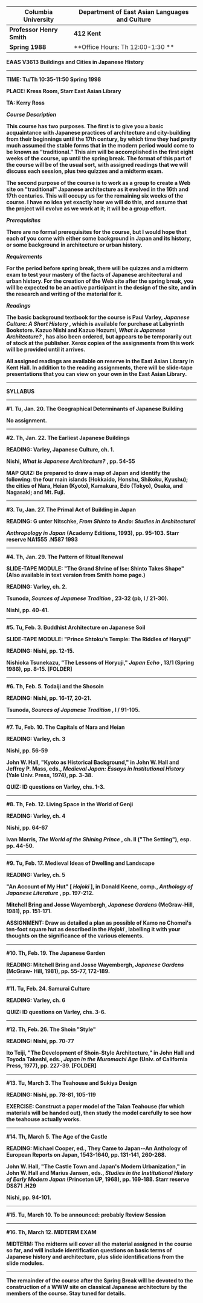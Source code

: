     
  **Columbia University** | **Department of East Asian Languages and Culture**  
---|---  
**Professor Henry Smith** | **412 Kent**  
**Spring 1988** | **Office Hours:   Th  12:00-1:30 **  
  
  **EAAS V3613** **Buildings and Cities in Japanese History**

* * *

**TIME:   Tu/Th 10:35-11:50 Spring 1998**

**PLACE:   Kress Room, Starr East Asian Library**

**TA: Kerry Ross**

**_Course Description_**

**This course has two purposes. The first is to give you a basic acquaintance
with Japanese practices of architecture and city-building from their
beginnings until the 17th century, by which time they had pretty much assumed
the stable forms that in the modern period would come to be known as
"traditional." This aim will be accomplished in the first eight weeks of the
course, up until the spring break. The format of this part of the course will
be of the usual sort, with assigned readings that we will discuss each
session, plus two quizzes and a midterm exam.**

**The second purpose of the course is to work as a group to create a Web site
on "traditional" Japanese architecture as it evolved in the 16th and 17th
centuries. This will occupy us for the remaining six weeks of the course. I
have no idea yet exactly how we will do this, and assume that the project will
evolve as we work at it; it will be a group effort.**

**_Prerequisites_**

**There are no formal prerequisites for the course, but I would hope that each
of you come with either some background in Japan and its history, or some
background in architecture or urban history.**

**_Requirements_**

**For the period before spring break, there will be quizzes and a midterm exam
to test your mastery of the facts of Japanese architectural and urban history.
For the creation of the Web site after the spring break, you will be expected
to be an active participant in the design of the site, and in the research and
writing of the material for it.**

**_Readings_**

**The basic background textbook for the course is Paul Varley, _Japanese
Culture: A Short History_ , which is available for purchase at Labyrinth
Bookstore. Kazuo Nishi and Kazuo Hozumi, _What is Japanese Architecture?_ ,
has also been ordered, but appears to be temporarily out of stock at the
publisher. Xerox copies of the assignments from this work will be provided
until it arrives.**

**All assigned readings are available on reserve in the East Asian Library in
Kent Hall. In addition to the reading assignments, there will be slide-tape
presentations that you can view on your own in the East Asian Library.**

* * *

**SYLLABUS**  

* * *

**#1. Tu, Jan. 20. The Geographical Determinants of Japanese Building**

**No assignment.**

* * *

**#2. Th, Jan. 22. The Earliest Japanese Buildings**

**READING: Varley, Japanese Culture, ch. 1.**

**Nishi, _What Is Japanese Architecture?_ , pp. 54-55**

**MAP QUIZ: Be prepared to draw a map of Japan and identify the following: the
four main islands (Hokkaido,** **Honshu, Shikoku, Kyushu); the cities of Nara,
Heian (Kyoto), Kamakura, Edo (Tokyo), Osaka, and Nagasaki; and Mt. Fuji.**

* * *

**#3. Tu, Jan. 27. The Primal Act of Building in Japan**

**READING: G unter Nitschke, _From Shinto to Ando: Studies in Architectural_**

**_Anthropology in Japan_ (Academy Editions, 1993), pp. 95-103. Starr reserve
NA1555 .N587 1993**

* * *

**#4. Th, Jan. 29. The Pattern of Ritual Renewal**

**SLIDE-TAPE MODULE: "The Grand Shrine of Ise: Shinto Takes Shape"(Also
available in text version from Smith home page.)**

**READING: Varley, ch. 2.**

**Tsunoda, _Sources of Japanese Tradition_ , 23-32 (pb, I / 21-30).**

**Nishi, pp. 40-41.**

* * *

**#5. Tu, Feb. 3. Buddhist Architecture on Japanese Soil**

**SLIDE-TAPE MODULE: "Prince Shtoku's Temple: The Riddles of Horyuji"**

**READING: Nishi, pp. 12-15.**

**Nishioka Tsunekazu, "The Lessons of Horyuji," _Japan Echo_ , 13/1 (Spring
1986), pp. 8-15. [FOLDER]**

* * *

**#6. Th, Feb. 5. Todaiji and the Shosoin**

**READING: Nishi, pp. 16-17, 20-21.**

**Tsunoda, _Sources of Japanese Tradition_ , I / 91-105.**

* * *

**#7. Tu, Feb. 10. The Capitals of Nara and Heian**

**READING: Varley, ch. 3**

**Nishi, pp. 56-59**

**John W. Hall, "Kyoto as Historical Background," in John W. Hall and Jeffrey
P. Mass, eds., _Medieval Japan:_** _**Essays in Institutional History**_
**(Yale Univ. Press, 1974), pp. 3-38.**

**QUIZ: ID questions on Varley, chs. 1-3.**

* * *

**#8. Th, Feb. 12. Living Space in the World of Genji**

**READING: Varley, ch. 4**

**Nishi, pp. 64-67**

**Ivan Morris, _The World of the Shining Prince_ , ch. II ("The Setting"),
esp. pp. 44-50.**

* * *

**#9. Tu, Feb. 17. Medieval Ideas of Dwelling and Landscape**

**READING: Varley, ch. 5**

**"An Account of My Hut" [ _Hojoki_ ], in Donald Keene, comp., _Anthology of
Japanese Literature_ , pp. 197-212.**

**Mitchell Bring and Josse Wayembergh, _Japanese Gardens_ (McGraw-Hill, 1981),
pp. 151-171.**

**ASSIGNMENT: Draw as detailed a plan as possible of Kamo no Chomei's ten-foot
square hut as described in the _Hojoki_ , labelling it with your thoughts on
the significance of the various elements.**

* * *

**#10. Th, Feb. 19. The Japanese Garden**

**READING: Mitchell Bring and Josse Wayembergh, _Japanese Gardens_ (McGraw-
Hill, 1981), pp. 55-77, 172-189.**

* * *

**#11. Tu, Feb. 24. Samurai Culture**

**READING: Varley, ch. 6**

**QUIZ: ID questions on Varley, chs. 3-6.**

* * *

**#12. Th, Feb. 26. The Shoin "Style"**

**READING: Nishi, pp. 70-77**

**Ito Teiji, "The Development of Shoin-Style Architecture," in John Hall and
Toyoda Takeshi, eds., _Japan in the_** _**Muromachi Age**_ **(Univ. of
California Press, 1977), pp. 227-39. [FOLDER]**

* * *

**#13. Tu, March 3. The Teahouse and Sukiya Design**

**READING: Nishi, pp. 78-81, 105-119**

**EXERCISE: Construct a paper model of the Taian Teahouse (for which materials
will be handed out), then study** **the model carefully to see how the
teahouse actually works.**

* * *

**#14. Th, March 5. The Age of the Castle**

**READING: Michael Cooper, ed., They Came to Japan--An Anthology of European
Reports on Japan, 1543-1640, pp. 131-141, 260-268.**

**John W. Hall, "The Castle Town and Japan's Modern Urbanization," in John W.
Hall and Marius Jansen, eds., _Studies in the Institutional History of Early
Modern Japan_ (Princeton UP, 1968), pp. 169-188. Starr reserve DS871 .H29**

**Nishi, pp. 94-101.**

* * *

**#15. Tu, March 10. To be announced: probably Review Session**

* * *

**#16. Th, March 12. MIDTERM EXAM**

**MIDTERM: The midterm will cover all the material assigned in the course so
far, and will include identification questions on basic terms of Japanese
history and architecture, plus slide identifications from the slide modules.**

* * *

**The remainder of the course after the Spring Break will be devoted to the
construction of a WWW site on classical Japanese architecture by the members
of the course. Stay tuned for details.**  


